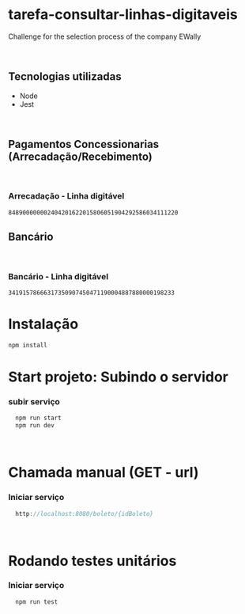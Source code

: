 # tarefa-consultar-linhas-digitaveis

Challenge for the selection process of the company EWally
<html><br /></html>

## Tecnologias utilizadas
 - Node
 - Jest


<html><br /></html>

  ## Pagamentos Concessionarias (Arrecadação/Recebimento)

<html><br /></html>

  ### Arrecadação - Linha digitável
    848900000002404201622015806051904292586034111220

  ## Bancário

<html><br /></html>

  ### Bancário - Linha digitável
    34191578666317350907450471190004887880000198233

# Instalação
  ```sh
  npm install
  ```

# Start projeto: Subindo o servidor
  ### subir serviço
```js
  npm run start
  npm run dev
```

<html><br /></html>

# Chamada manual (GET - url)
  ### Iniciar serviço
```js
  http://localhost:8080/boleto/{idBoleto}
```

<html><br /></html>

# Rodando testes unitários
  ### Iniciar serviço
```js
  npm run test
```